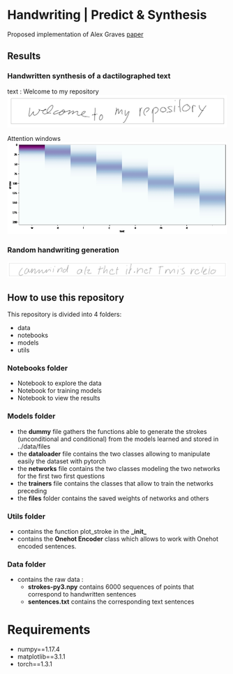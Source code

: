 # Handwriting | Predict & Synthesis

Proposed implementation of Alex Graves [paper](https://arxiv.org/abs/1308.0850)

## Results

### Handwritten synthesis of a dactilographed text  
text : Welcome to my repository
![Example synthesis](/data/readme/synsthesis.jpeg)

Attention windows
![Attention window](/data/readme/attention.jpg)

### Random handwriting generation

![Example synthesis](/data/readme/predict.jpeg)

## How to use this repository

This repository is divided into 4 folders:
* data
* notebooks
* models
* utils

### Notebooks folder

* Notebook to explore the data
* Notebook for training models
* Notebook to view the results

### Models folder

* the __dummy__ file gathers the functions able to generate the strokes (unconditional and conditional) from the models learned and stored in ../data/files
* the __dataloader__ file contains the two classes allowing to manipulate easily the dataset with pytorch
* the __networks__ file contains the two classes modeling the two networks for the first two first questions
* the __trainers__ file contains the classes that allow to train the networks preceding
* the __files__ folder contains the saved weights of networks and others 

### Utils folder
* contains the function plot_stroke in the __\_init\___
* contains the __Onehot Encoder__ class which allows to work with Onehot encoded sentences.

### Data folder
* contains the raw data :
    * __strokes-py3.npy__ contains 6000 sequences of points that correspond to handwritten sentences
    * __sentences.txt__ contains the corresponding text sentences


# Requirements

* numpy==1.17.4
* matplotlib==3.1.1
* torch==1.3.1

